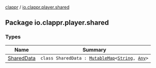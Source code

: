 [clappr](../index.md) / [io.clappr.player.shared](./index.md)

## Package io.clappr.player.shared

### Types

| Name | Summary |
|---|---|
| [SharedData](-shared-data/index.md) | `class SharedData : `[`MutableMap`](https://kotlinlang.org/api/latest/jvm/stdlib/kotlin.collections/-mutable-map/index.html)`<`[`String`](https://kotlinlang.org/api/latest/jvm/stdlib/kotlin/-string/index.html)`, `[`Any`](https://kotlinlang.org/api/latest/jvm/stdlib/kotlin/-any/index.html)`>` |
